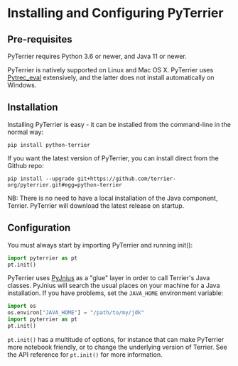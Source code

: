 # Installing and Configuring PyTerrier

## Pre-requisites

PyTerrier requires Python 3.6 or newer, and Java 11 or newer. 

PyTerrier is natively supported on Linux and Mac OS X. PyTerrier uses [Pytrec_eval](https://github.com/cvangysel/pytrec_eval) extensively, and the latter does not install automatically on Windows.

## Installation

Installing PyTerrier is easy - it can be installed from the command-line in the normal way:
```
pip install python-terrier
```

If you want the latest version of PyTerrier, you can install direct from the Github repo:
```
pip install --upgrade git+https://github.com/terrier-org/pyterrier.git#egg=python-terrier
```

NB: There is no need to have a local installation of the Java component, Terrier. PyTerrier will download the latest release on startup.

## Configuration

You must always start by importing PyTerrier and running init():
```python
import pyterrier as pt
pt.init()
```

PyTerrier uses [PyJnius](https://github.com/kivy/pyjnius) as a "glue" layer in order to call Terrier's Java classes. PyJnius will search the usual places on your machine for a Java installation. If you have problems, set the `JAVA_HOME` environment variable:
```python
import os
os.environ["JAVA_HOME"] = "/path/to/my/jdk"
import pyterrier as pt
pt.init()
```

`pt.init()` has a multitude of options, for instance that can make PyTerrier more notebook friendly, or to change the underlying version of Terrier. See the API reference for `pt.init()` for more information.